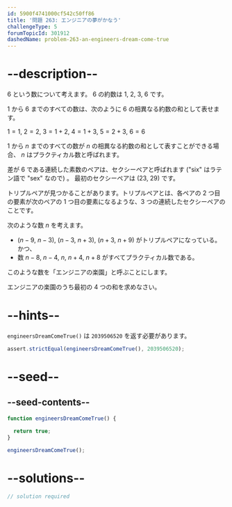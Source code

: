 ```yaml
---
id: 5900f4741000cf542c50ff86
title: '問題 263: エンジニアの夢がかなう'
challengeType: 5
forumTopicId: 301912
dashedName: problem-263-an-engineers-dream-come-true
---
```


# --description--

6 という数について考えます。 6 の約数は 1, 2, 3, 6 です。

1 から 6 までのすべての数は、次のように 6 の相異なる約数の和として表せます。

$1 = 1$, $2 = 2$, $3 = 1 + 2$, $4 = 1 + 3$, $5 = 2 + 3$, $6 = 6$

1 から $n$ までのすべての数が $n$ の相異なる約数の和として表すことができる場合、 $n$ はプラクティカル数と呼ばれます。

差が 6 である連続した素数のペアは、セクシーペアと呼ばれます ("six" はラテン語で "sex" なので) 。 最初のセクシーペアは (23, 29) です。

トリプルペアが見つかることがあります。トリプルペアとは、各ペアの 2 つ目の要素が次のペアの 1 つ目の要素になるような、3 つの連続したセクシーペアのことです。

次のような数 $n$ を考えます。

- ($n - 9$, $n - 3$), ($n - 3$, $n + 3$), ($n + 3$, $n + 9$) がトリプルペアになっている。かつ、
- 数 $n - 8$, $n - 4$, $n$, $n + 4$, $n + 8$ がすべてプラクティカル数である。

このような数を「エンジニアの楽園」と呼ぶことにします。

エンジニアの楽園のうち最初の 4 つの和を求めなさい。

# --hints--

`engineersDreamComeTrue()` は `2039506520` を返す必要があります。

```js
assert.strictEqual(engineersDreamComeTrue(), 2039506520);
```

# --seed--

## --seed-contents--

```js
function engineersDreamComeTrue() {

  return true;
}

engineersDreamComeTrue();
```

# --solutions--

```js
// solution required
```
